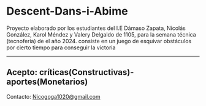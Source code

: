 # Descent-Dans-i-Abime
Proyecto elaborado por los estudiantes del I.E Dámaso Zapata, Nicolás González, Karol Méndez y Valery Delgaldo de 1105, para la semana técnica (tecnoferia) de el año 2024. consiste en un juego de esquivar obstáculos por cierto tiempo para conseguir la victoria

-------------------------------------------------------------------------------------------------------------------------------------------------------------------------------------------------------------
Acepto:
críticas(Constructivas)-
aportes(Monetarios)
-------------------------------------------------------------------------------------------------------------------------------------------------------------------------------------------------------------
Contacto: Nicogoga1020@gmail.com

